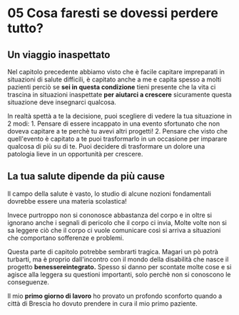 # 05 Cosa faresti se dovessi perdere tutto?

## Un viaggio inaspettato

Nel capitolo precedente abbiamo visto che è facile capitare impreparati in situazioni di salute difficili, è capitato anche a me e capita spesso a molti pazienti perciò se **sei in questa condizione** tieni presente che la vita ci trascina in situazioni inaspettate **per aiutarci a crescere**  sicuramente questa situazione deve insegnarci qualcosa. 

In realtà spettà a te la decisione, puoi scegliere di vedere la tua situazione in 2 modi:
	1. Pensare di essere incappato in una evento sfortunato che non doveva capitare a te perchè tu avevi altri progetti!
	2. Pensare che visto che quell'evento è capitato a te puoi trasformarlo in un occasione per imparare qualcosa di più su di te.  Puoi decidere di trasformare un dolore una patologia lieve in un opportunità per crescere.
 
## La tua salute dipende da più cause

Il campo della salute è vasto, lo studio di alcune nozioni fondamentali dovrebbe essere una materia scolastica! 

Invece purtroppo non si cononosce abbastanza del corpo e in oltre si ignorano anche i segnali di pericolo che il corpo ci invia, Molte volte non si sa leggere ciò che il corpo ci vuole comunicare così si arriva a situazioni che comportano sofferenze e problemi.

Questa parte di capitolo potrebbe sembrarti tragica. Magari un pò potrà turbarti, ma è proprio dall'incontro con il mondo della disabilità che nasce il progetto **benessereintegrato.**
Spesso si danno per scontate molte cose e si agisce alla leggera su questioni importanti, solo perchè non si conoscono le conseguenze.

Il mio **primo giorno di lavoro** ho provato un profondo sconforto quando a città di Brescia ho dovuto prendere in cura il mio primo paziente.

<!--stackedit_data:
eyJoaXN0b3J5IjpbMTQ2MTI2MzgwOSwxMzQxNzc5NzczLDE5ND
YxMDMyMzQsMTAzNDYyNDAyOSwtNzYzNzA1MTUxLC0yMTQxMTI2
Mjk1XX0=
-->